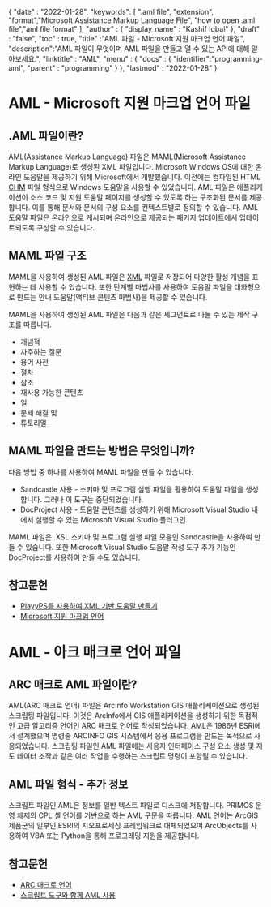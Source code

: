 
{
  "date" : "2022-01-28",
  "keywords": [ ".aml file", "extension", "format","Microsoft Assistance Markup Language File", "how to open .aml file","aml file format" ],
  "author" : {
    "display_name" : "Kashif Iqbal"
},
  "draft" : "false",
  "toc" : true,
  "title" :"AML 파일 - Microsoft 지원 마크업 언어 파일",
  "description":"AML 파일이 무엇이며 AML 파일을 만들고 열 수 있는 API에 대해 알아보세요.",
  "linktitle" : "AML",
  "menu" : {
    "docs" : {
      "identifier":"programming-aml",
      "parent" : "programming"
}
},
  "lastmod" : "2022-01-28"
}

# AML - Microsoft 지원 마크업 언어 파일

## .AML 파일이란?

AML(Assistance Markup Language) 파일은 MAML(Microsoft Assistance Markup Language)로 생성된 XML 파일입니다. Microsoft Windows OS에 대한 온라인 도움말을 제공하기 위해 Microsoft에서 개발했습니다. 이전에는 컴파일된 HTML [CHM](/ko/web/chm/) 파일 형식으로 Windows 도움말을 사용할 수 있었습니다. AML 파일은 애플리케이션이 소스 코드 및 지원 도움말 페이지를 생성할 수 있도록 하는 구조화된 문서를 제공합니다. 이를 통해 문서와 문서의 구성 요소를 컨텍스트별로 정의할 수 있습니다. AML 도움말 파일은 온라인으로 게시되며 온라인으로 제공되는 패키지 업데이트에서 업데이트되도록 구성할 수 있습니다.

## MAML 파일 구조

MAML을 사용하여 생성된 AML 파일은 [XML](/ko/web/xml/) 파일로 저장되어 다양한 활성 개념을 표현하는 데 사용할 수 있습니다. 또한 단계별 마법사를 사용하여 도움말 파일을 대화형으로 만드는 안내 도움말(액티브 콘텐츠 마법사)을 제공할 수 있습니다.

MAML을 사용하여 생성된 AML 파일은 다음과 같은 세그먼트로 나눌 수 있는 제작 구조를 따릅니다.

* 개념적
* 자주하는 질문
* 용어 사전
* 절차
* 참조
* 재사용 가능한 콘텐츠
* 일
* 문제 해결 및
* 튜토리얼

## MAML 파일을 만드는 방법은 무엇입니까?

다음 방법 중 하나를 사용하여 MAML 파일을 만들 수 있습니다.

* Sandcastle 사용 - 스키마 및 프로그램 실행 파일을 활용하여 도움말 파일을 생성합니다. 그러나 이 도구는 중단되었습니다.
* DocProject 사용 - 도움말 콘텐츠를 생성하기 위해 Microsoft Visual Studio 내에서 실행할 수 있는 Microsoft Visual Studio 플러그인.

MAML 파일은 .XSL 스키마 및 프로그램 실행 파일 모음인 Sandcastle을 사용하여 만들 수 있습니다. 또한 Microsoft Visual Studio 도움말 작성 도구 추가 기능인 DocProject를 사용하여 만들 수도 있습니다.

## 참고문헌

* [PlayyPS를 사용하여 XML 기반 도움말 만들기
](https://learn.microsoft.com/en-us/powershell/scripting/dev-cross-plat/create-help-using-platyps?view=powershell-7.2)
* [Microsoft 지원 마크업 언어](https://en.wikipedia.org/wiki/Microsoft_Assistance_Markup_Language)

# AML - 아크 매크로 언어 파일

## ARC 매크로 AML 파일이란?

AML(ARC 매크로 언어) 파일은 ArcInfo Workstation GIS 애플리케이션으로 생성된 스크립팅 파일입니다. 이것은 ArcInfo에서 GIS 애플리케이션을 생성하기 위한 독점적인 고급 알고리즘 언어인 ARC 매크로 언어로 작성되었습니다. AML은 1986년 ESRI에서 설계했으며 명령줄 ARCINFO GIS 시스템에서 응용 프로그램을 만드는 목적으로 사용되었습니다. 스크립팅 파일인 AML 파일에는 사용자 인터페이스 구성 요소 생성 및 지도 데이터 조작과 같은 여러 작업을 수행하는 스크립트 명령이 포함될 수 있습니다.

## AML 파일 형식 - 추가 정보

스크립트 파일인 AML은 정보를 일반 텍스트 파일로 디스크에 저장합니다. PRIMOS 운영 체제의 CPL 셸 언어를 기반으로 하는 AML 구문을 따릅니다. AML 언어는 ArcGIS 제품군의 일부인 ESRI의 지오프로세싱 프레임워크로 대체되었으며 ArcObjects를 사용하여 VBA 또는 Python을 통해 프로그래밍 지원을 제공합니다.

## 참고문헌

* [ARC 매크로 언어](https://en.wikipedia.org/wiki/ARC_Macro_Language)
* [스크립트 도구와 함께 AML 사용](https://desktop.arcgis.com/en/arcmap/latest/analyze/creating-tools/using-amls-with-script-tools.htm)

